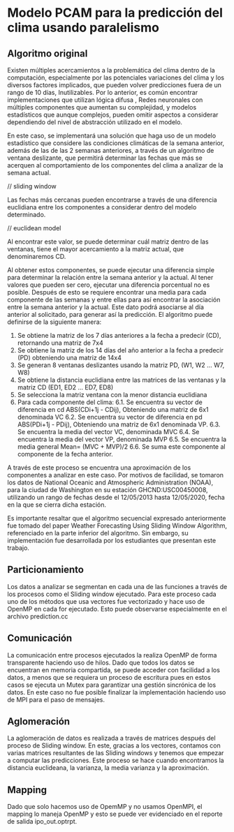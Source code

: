 # Modelo PCAM para la predicción del clima usando paralelismo

## Algoritmo original

Existen múltiples acercamientos a la problemática del clima dentro de la computación, especialmente por las potenciales variaciones del clima y los diversos factores implicados, que pueden volver predicciones fuera de un rango de 10 días, Inutilizables. Por lo anterior, es común encontrar implementaciones que utilizan lógica difusa , Redes neuronales con múltiples componentes que aumentan su complejidad, y modelos estadísticos  que aunque complejos, pueden omitir aspectos a considerar dependiendo del nivel de abstracción utilizado en el modelo.

En este caso, se implementará una solución que haga uso de un modelo estadístico que considere las condiciones climáticas de la semana anterior, además de las de las 2 semanas anteriores, a través de un algoritmo de ventana deslizante, que permitirá determinar las fechas que más se acerquen al comportamiento de los componentes del clima a analizar de la semana actual.

// sliding window

Las fechas más cercanas pueden encontrarse a través de una diferencia euclidiana entre los componentes a considerar dentro del modelo determinado. 

// euclidean model

Al encontrar este valor, se puede determinar cuál matriz dentro de las ventanas, tiene el mayor acercamiento a la matriz actual, que denominaremos CD. 

Al obtener estos componentes, se puede ejecutar una diferencia simple para determinar la relación entre la semana anterior y la actual. Al tener valores que pueden ser cero, ejecutar una diferencia porcentual no es posible. Después de esto se requiere encontrar una media para cada componente de las semanas y entre ellas para así encontrar la asociación entre la semana anterior y la actual. Este dato podrá asociarse al día anterior al solicitado, para generar así la predicción. El algoritmo puede definirse de la siguiente manera:

1. Se obtiene la matriz de los 7 días anteriores a la fecha a predecir (CD), retornando una matriz de 7x4
2. Se obtiene la matriz de los 14 días del año anterior a la fecha a predecir (PD) obteniendo una matriz de 14x4
3. Se generan 8 ventanas deslizantes usando la matriz PD, (W1, W2 … W7, W8)
4.  Se obtiene la distancia euclidiana entre las matrices de las ventanas y la matriz CD (ED1, ED2 … ED7, ED8)
5. Se selecciona la matriz ventana con la menor distancia euclidiana
6. Para cada componente del clima:
   6.1. Se encuentra su vector de diferencia en cd ABS(CDi+1j - CDij), Obteniendo una matriz de 6x1 denominada VC
   6.2. Se encuentra su vector de diferencia en pd ABS(PDi+1j - PDij), Obteniendo una matriz de 6x1 denominada VP.
   6.3. Se encuentra la media del vector VC, denominada MVC
   6.4. Se encuentra la media del vector  VP, denominada MVP
   6.5. Se encuentra la media general Mean= (MVC + MVP)/2
   6.6. Se suma este componente al componente de la fecha anterior. 

A través de este proceso se encuentra una aproximación de los componentes a analizar en este caso. Por motivos de facilidad, se tomaron los datos de National Oceanic and Atmospheric Administration (NOAA), para la ciudad de Washington en su estación GHCND:USC00450008, utilizando un rango de fechas desde el 12/05/2013 hasta 12/05/2020, fecha en la que se cierra dicha estación.

Es importante resaltar que el algoritmo secuencial expresado anteriormente fue tomado del paper Weather Forecasting Using Sliding Window Algorithm, referenciado en la parte inferior del algoritmo. Sin embargo, su implementación fue desarrollada por los estudiantes que presentan este trabajo.

## Particionamiento

Los datos a analizar se segmentan en cada una de las funciones a través de los procesos como el Sliding window ejecutado. Para este proceso cada uno de los métodos que usa vectores fue vectorizado y hace uso de OpenMP en cada for ejecutado. Esto puede observarse especialmente en el archivo prediction.cc

## Comunicación

La comunicación entre procesos ejecutados la realiza OpenMP de forma transparente haciendo uso de hilos. Dado que todos los datos se encuentran en memoria compartida, se puede acceder con facilidad a los datos, a menos que se requiera un proceso de escritura pues en estos casos se ejecuta un Mutex para garantizar una gestión sincrónica de los datos. En este caso no fue posible finalizar la implementación haciendo uso de MPI para el paso de mensajes.

## Aglomeración

La aglomeración de datos es realizada a través de matrices después del proceso de Sliding window. En este, gracias a los vectores, contamos con varias matrices resultantes de las Sliding windows y tenemos que empezar a computar las predicciones. Este proceso se hace cuando encontramos la distancia euclideana, la varianza, la media varianza y la aproximación.

## Mapping 

Dado que solo hacemos uso de OpemMP y no usamos OpenMPI, el mapping lo maneja OpenMP y esto se puede ver evidenciado en el reporte de salida ipo_out.optrpt.
